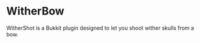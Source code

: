 WitherBow
=========

WitherShot is a Bukkit plugin designed to let you shoot wither skulls from a bow.
